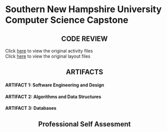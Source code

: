 # Southern New Hampshire University <br> Computer Science Capstone
## <center>CODE REVIEW<center>
Click [here](https://github.com/luchh224/luchh224.github.io/tree/main/Weight%20Loss%20App/Code%20Review/Activities) to view the original activity files <br>
Click [here](https://github.com/luchh224/luchh224.github.io/tree/main/Weight%20Loss%20App/Code%20Review/Layouts) to view the original layout files
## <center>ARTIFACTS<center>
#### ARTIFACT 1: Software Engineering and Design
#### ARTIFACT 2: Algorithms and Data Structures
#### ARTIFACT 3: Databases
## <center>Professional Self Assesment<center>
